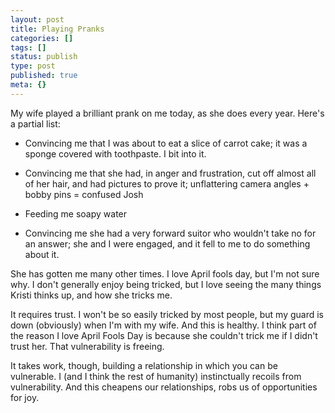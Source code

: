 ```yaml
---
layout: post
title: Playing Pranks
categories: []
tags: []
status: publish
type: post
published: true
meta: {}
---
```




My wife played a brilliant prank on me today, as she does every year. Here's a partial list:


* Convincing me that I was about to eat a slice of carrot cake; it was a sponge covered with toothpaste. I bit into it.


* Convincing me that she had, in anger and frustration, cut off almost all of her hair, and had pictures to prove it; unflattering camera angles + bobby pins = confused Josh


* Feeding me soapy water


* Convincing me she had a 
very forward suitor who wouldn't take no for an answer; she and I were engaged, and it fell to me to do something about it.


She has gotten me many other times. I love April fools day, but I'm not sure why. I don't generally enjoy being tricked, but I love seeing the many things Kristi thinks up, and how she tricks me.



It requires trust. I won't be so easily tricked by most people, but my guard is down (obviously) when I'm with my wife. And this is healthy. I think part of the reason I love April Fools Day is because she couldn't trick me if I didn't trust her. That vulnerability is freeing.



It takes work, though, building a relationship in which you can be vulnerable. I (and I think the rest of humanity) instinctually recoils from vulnerability. And this cheapens our relationships, robs us of opportunities for joy.
